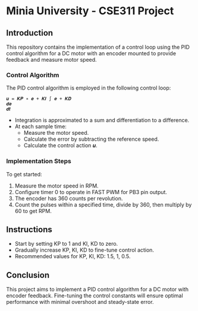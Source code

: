 # Minia University - CSE311 Project

## Introduction

This repository contains the implementation of a control loop using the PID control algorithm for a DC motor with an encoder mounted to provide feedback and measure motor speed.

### Control Algorithm

The PID control algorithm is employed in the following control loop:

```
𝒖 = 𝑲𝑷 ∗ 𝒆 + 𝑲𝑰 ∫ 𝒆 + 𝑲𝑫
𝒅𝒆
𝒅𝒕
```

- Integration is approximated to a sum and differentiation to a difference.
- At each sample time:
  - Measure the motor speed.
  - Calculate the error by subtracting the reference speed.
  - Calculate the control action 𝒖.

### Implementation Steps

To get started:

1. Measure the motor speed in RPM.
2. Configure timer 0 to operate in FAST PWM for PB3 pin output.
3. The encoder has 360 counts per revolution.
4. Count the pulses within a specified time, divide by 360, then multiply by 60 to get RPM.

## Instructions
- Start by setting KP to 1 and KI, KD to zero.
- Gradually increase KP, KI, KD to fine-tune control action.
- Recommended values for KP, KI, KD: 1.5, 1, 0.5.

## Conclusion

This project aims to implement a PID control algorithm for a DC motor with encoder feedback. Fine-tuning the control constants will ensure optimal performance with minimal overshoot and steady-state error.
